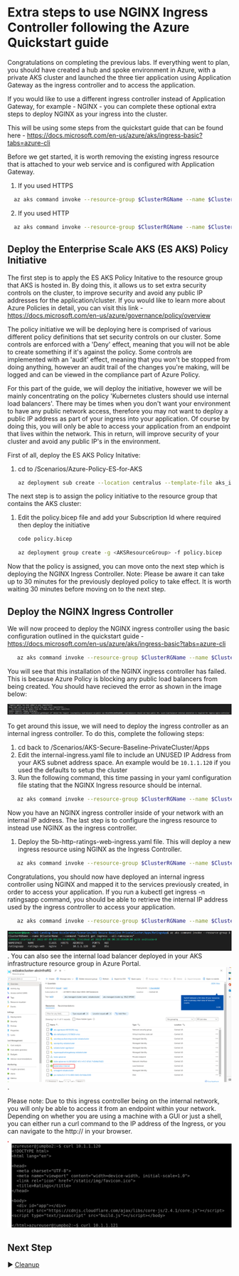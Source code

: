 # Extra steps to use NGINX Ingress Controller following the Azure Quickstart guide

Congratulations on completing the previous labs. If everything went to plan, you should have created a hub and spoke environment in Azure, with a private AKS cluster and launched the three tier application using Application Gateway as the ingress controller and to access the application.

If you would like to use a different ingress controller instead of Application Gateway, for example - NGINX - you can complete these optional extra steps to deploy NGINX as your ingress into the cluster.

This will be using some steps from the quickstart guide that can be found here - https://docs.microsoft.com/en-us/azure/aks/ingress-basic?tabs=azure-cli

Before we get started, it is worth removing the existing ingress resource that is attached to your web service and is configured with Application Gateway.

1. If you used HTTPS

 ```bash
   az aks command invoke --resource-group $ClusterRGName --name $ClusterName --command "kubectl delete ingress ratings-web-https -n ratingsapp"
   ```
2. If you used HTTP
 ```bash
   az aks command invoke --resource-group $ClusterRGName --name $ClusterName --command "kubectl delete ingress ratings-web -n ratingsapp"
   ```


## Deploy the Enterprise Scale AKS (ES AKS) Policy Initiative

The first step is to apply the ES AKS Policy Initative to the resource group that AKS is hosted in. By doing this, it allows us to set extra security controls on the cluster, to improve security and avoid any public IP addresses for the application/cluster. If you would like to learn more about Azure Policies in detail, you can visit this link - https://docs.microsoft.com/en-us/azure/governance/policy/overview

The policy initiative we will be deploying here is comprised of various different policy definitions that set security controls on our cluster. Some controls are enforced with a 'Deny' effect, meaning that you will not be able to create something if it's against the policy. Some controls are implemented with an 'audit' effect, meaning that you won't be stopped from doing anything, however an audit trail of the changes you're making, will be logged and can be viewed in the compliance part of Azure Policy.

For this part of the guide, we will deploy the initiative, however we will be mainly concentrating on the policy 'Kubernetes clusters should use internal load balancers'. There may be times when you don't want your environment to have any public network access, therefore you may not want to deploy a public IP address as part of your ingress into your application. Of course by doing this, you will only be able to access your application from an endpoint that lives within the network. This in return, will improve security of your cluster and avoid any public IP's in the environment.

First of all, deploy the ES AKS Policy Initative:

1. cd to /Scenarios/Azure-Policy-ES-for-AKS

   ```bash
   az deployment sub create --location centralus --template-file aks_initiative_template.json --parameters aks_initiative_params.json
   ```

The next step is to assign the policy initiative to the resource group that contains the AKS cluster:

1. Edit the policy.bicep file and add your Subscription Id where required then deploy the initiative
   ```bash
   code policy.bicep
   ```
   ```bash
   az deployment group create -g <AKSResourceGroup> -f policy.bicep
   ```

Now that the policy is assigned, you can move onto the next step which is deploying the NGINX Ingress Controller. Note: Please be aware it can take up to 30 minutes for the previously deployed policy to take effect. It is worth waiting 30 minutes before moving on to the next step.

## Deploy the NGINX Ingress Controller

We will now proceed to deploy the NGINX ingress controller using the basic configuration outlined in the quickstart guide - https://docs.microsoft.com/en-us/azure/aks/ingress-basic?tabs=azure-cli

```bash
   az aks command invoke --resource-group $ClusterRGName --name $ClusterName   --command "helm repo add ingress-nginx https://kubernetes.github.io/ingress-nginx && helm repo update && helm install ingress-nginx ingress-nginx/ingress-nginx --set controller.service.annotations.'service\.beta\.kubernetes\.io/azure-load-balancer-health-probe-request-path=/healthz'"
```

You will see that this installation of the NGINX ingress controller has failed. This is because Azure Policy is blocking any public load balancers from being created. You should have recieved the error as shown in the image below:

![DenyPublicIngress](../media/DenyPublicIngress.png)

To get around this issue, we will need to deploy the ingress controller as an internal ingress controller. To do this, complete the following steps:

1. cd back to /Scenarios/AKS-Secure-Baseline-PrivateCluster/Apps
2. Edit the internal-ingress.yaml file to include an UNUSED IP Address from your AKS subnet address space. An example would be `10.1.1.120` if you used the defaults to setup the cluster
3. Run the following command, this time passing in your yaml configuration file stating that the NGINX Ingress resource should be internal.

```bash
   az aks command invoke --resource-group $ClusterRGName --name $ClusterName   --command "helm repo add ingress-nginx https://kubernetes.github.io/ingress-nginx && helm repo update && helm install ingress-nginx ingress-nginx/ingress-nginx --set controller.service.annotations.'service\.beta\.kubernetes\.io/azure-load-balancer-health-probe-request-path=/healthz' -f internal-ingress.yaml" --file internal-ingress.yaml
```

Now you have an NGINX ingress controller inside of your network with an internal IP address. The last step is to configure the ingress resource to instead use NGINX as the ingress controller.

1. Deploy the 5b-http-ratings-web-ingress.yaml file. This will deploy a new ingress resource using NGINX as the Ingress Controller.

```bash
   az aks command invoke --resource-group $ClusterRGName --name $ClusterName --command "kubectl apply -f 5b-http-ratings-web-ingress.yaml -n ratingsapp" --file 5b-http-ratings-web-ingress.yaml
```

Congratulations, you should now have deployed an internal ingress controller using NGINX and mapped it to the services previously created, in order to access your application. If you run a kubectl get ingress -n ratingsapp command, you should be able to retrieve the internal IP address used by the ingress controller to access your application.
```bash
   az aks command invoke --resource-group $ClusterRGName --name $ClusterName   --command "kubectl get ingress --all-namespaces"
```
![Displaying ip address](../media/getinternalip.png). 
You can also see the internal load balancer deployed in your AKS infrastructure resource group in Azure Portal.
![Internal Load Balancer](../media/internal-lb.png). 

Please note: Due to this ingress controller being on the internal network, you will only be able to access it from an endpoint within your network. Depending on whether you are using a machine with a GUI or just a shell, you can either run a curl command to the IP address of the Ingress, or you can navigate to the http://<ingress ip address> in your browser.

![Curl result non-gui](../media/nonguicurl.png)

## Next Step

:arrow_forward: [Cleanup](./09-cleanup.md)
